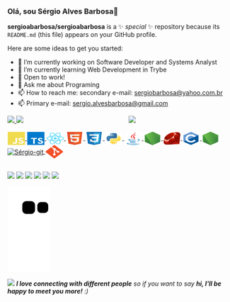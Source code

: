 ### Olá, sou Sérgio Alves Barbosa👋

**sergioabarbosa/sergioabarbosa** is a ✨ _special_ ✨ repository because its `README.md` (this file) appears on your GitHub profile.

Here are some ideas to get you started:

- 🔭 I’m currently working on Software Developer and Systems Analyst
- 🌱 I’m currently learning Web Development in Trybe
- 👯 Open to work!
- 💬 Ask me about Programing
- 📫 How to reach me: secondary e-mail: sergiobarbosa@yahoo.com.br
- 📫 Primary e-mail: sergio.alvesbarbosa@gmail.com
 <img align='right' src="https://media.giphy.com/media/M9gbBd9nbDrOTu1Mqx/giphy.gif" width="230">
<div>
  <a href="https://github.com/sergioabarbosa">
  <img height="180em" src="https://github-readme-stats.vercel.app/api?username=sergioabarbosa&show_icons=true&theme=dracula&include_all_commits=true&count_private=true"/>
  <img height="180em" src="https://github-readme-stats.vercel.app/api/top-langs/?username=sergioabarbosa&layout=compact&langs_count=16&theme=dracula"/>
  </div>
<div style="display: inline_block"><br>
  <img align="center" alt="Sérgio-Js" height="30" width="40" src="https://raw.githubusercontent.com/devicons/devicon/master/icons/javascript/javascript-plain.svg">
  <img align="center" alt="Sérgio-Ts" height="30" width="40" src="https://raw.githubusercontent.com/devicons/devicon/master/icons/typescript/typescript-plain.svg">
  <img align="center" alt="Sérgio-React" height="30" width="40" src="https://raw.githubusercontent.com/devicons/devicon/master/icons/react/react-original.svg">
  <img align="center" alt="Sérgio-HTML" height="30" width="40" src="https://raw.githubusercontent.com/devicons/devicon/master/icons/html5/html5-original.svg">
  <img align="center" alt="Sérgio-CSS" height="30" width="40" src="https://raw.githubusercontent.com/devicons/devicon/master/icons/css3/css3-original.svg">
  <img align="center" alt="Sérgio-Python" height="30" width="40" src="https://raw.githubusercontent.com/devicons/devicon/master/icons/python/python-original.svg">
  <img align="center" alt="Sérgio-Java" height="30" width="40" src="https://raw.githubusercontent.com/devicons/devicon/master/icons/java/java-original.svg">
  <img align="center" alt="Sérgio-Node" height="30" width="40" src="https://raw.githubusercontent.com/devicons/devicon/master/icons/nodejs/nodejs-original.svg">
  <img align="center" alt="Sérgio-Node" height="30" width="40" src="https://raw.githubusercontent.com/devicons/devicon/master/icons/ruby/ruby-original.svg">
  <img align="center" alt="Sérgio-Node" height="30" width="40" src="https://raw.githubusercontent.com/devicons/devicon/master/icons/c/c-original.svg">
  <img align="center" alt="Sérgio-Node" height="30" width="40" src="https://raw.githubusercontent.com/devicons/devicon/master/icons/nodejs/nodejs-original.svg"> 
  <img align="center" alt="Sérgio-git" height="30" width="40" src="https://cdn.jsdelivr.net/gh/devicons/devicon@latest/icons/nextjs/nextjs-original-wordmark.svg"" >
  <img align="center" alt="Sérgio-git" height="30" width="40" src="https://raw.githubusercontent.com/devicons/devicon/master/icons/git/git-original.svg">
   
</div>
  
  ##
 
<div> 
  <a href="https://www.youtube.com/channel/UCm0-AxXlM28i6TGjJC6aWsA" target="_blank"><img src="https://img.shields.io/badge/YouTube-FF0000?style=for-the-badge&logo=youtube&logoColor=white" target="_blank"></a>
  <a href="https://www.instagram.com/sergiobarbo/" target="_blank"><img src="https://img.shields.io/badge/-Instagram-%23E4405F?style=for-the-badge&logo=instagram&logoColor=white" target="_blank"></a>
 	<a href="https://www.twitch.tv/cangaceirobra" target="_blank"><img src="https://img.shields.io/badge/Twitch-9146FF?style=for-the-badge&logo=twitch&logoColor=white" target="_blank"></a>
 <a href="https://discord.gg/CANGACEIRO#2031" target="_blank"><img src="https://img.shields.io/badge/Discord-7289DA?style=for-the-badge&logo=discord&logoColor=white" target="_blank"></a> 
  <a href = "mailto:sergio.alvesbarbosa@gmail.com"><img src="https://img.shields.io/badge/-Gmail-%23333?style=for-the-badge&logo=gmail&logoColor=white" target="_blank"></a>
  <a href="https://www.linkedin.com/in/sergioabarbosa" target="_blank"><img src="https://img.shields.io/badge/-LinkedIn-%230077B5?style=for-the-badge&logo=linkedin&logoColor=white" target="_blank"></a> 
 
  ![Snake animation](https://github.com/rafaballerini/rafaballerini/blob/output/github-contribution-grid-snake.svg)
  
  <img src="https://media.giphy.com/media/LnQjpWaON8nhr21vNW/giphy.gif" width="60"> <em><b>I love connecting with different people</b> so if you want to say <b>hi, I'll be happy to meet you more!</b> :)</em>
 
</div>
